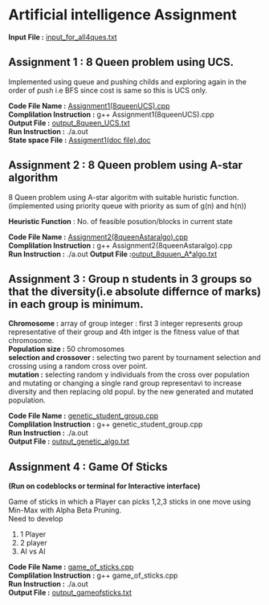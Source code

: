 # Artificial intelligence Assignment
**Input File :** [input_for_all4ques.txt](https://github.com/Pnaman03/Artificial-Intelligence-Assignment/blob/master/input_for_all4ques.txt)
## Assignment 1 : 8 Queen problem using UCS.

Implemented using queue and pushing childs and exploring again in the order of push i.e BFS since cost is same so this is UCS only.

**Code File Name :** [Assignment1(8queenUCS).cpp](https://github.com/Pnaman03/Artificial-Intelligence-Assignment/blob/master/Assignment1(8queenUCS).cpp)\
**Complilation Instruction :**  g++ Assignment1(8queenUCS).cpp\
**Output File :** [output_8queen_UCS.txt](https://github.com/Pnaman03/Artificial-Intelligence-Assignment/blob/master/output_8queen_UCS.txt)\
**Run Instruction :** ./a.out\
**State space File :**  [Assigment1(doc file).doc](https://github.com/Pnaman03/Artificial-Intelligence-Assignment/blob/master/Assigment1(doc%20file).doc) 

## Assignment 2 : 8 Queen problem using A-star algorithm

8 Queen problem using A-star algoritm with suitable huristic function.(implemented using priority queue with priority as sum of g(n) and h(n))

**Heuristic Function** : No. of feasible posution/blocks in current state

**Code File Name :** [Assignment2(8queenAstaralgo).cpp](https://github.com/Pnaman03/Artificial-Intelligence-Assignment/blob/master/Assignment2(8queenAstaralgo).cpp)\
**Complilation Instruction :**    g++ Assignment2(8queenAstaralgo).cpp\
**Run Instruction :** ./a.out
**Output File :**[output_8quuen_A*algo.txt](https://github.com/Pnaman03/Artificial-Intelligence-Assignment/blob/master/output_8quuen_A*algo)

## Assignment 3 : Group n students in 3 groups so that the diversity(i.e absolute differnce of marks) in each group is minimum.

**Chromosome :** array of group integer : first 3 integer represents group representative of their group and 4th intger is the fitness value of that chromosome.\
**Population size :** 50 chromosomes\
**selection and crossover :** selecting two parent by tournament selection and crossing using a random cross over point.\
**mutation :** selecting random y individuals from the cross over population and mutating or changing a single rand group representavi to increase diversity and then replacing old popul. by the new generated and mutated population.

**Code File Name :** [genetic_student_group.cpp](https://github.com/Pnaman03/Artificial-Intelligence-Assignment/blob/master/genetic_student_group.cpp)\
**Complilation Instruction :**    g++ genetic_student_group.cpp\
**Run Instruction :** ./a.out\
**Output File :** [output_genetic_algo.txt](https://github.com/Pnaman03/Artificial-Intelligence-Assignment/blob/master/output_genetic_algo.txt)

## Assignment 4 : Game Of Sticks
**(Run on codeblocks or terminal for Interactive interface)**

Game of sticks in which a Player can picks 1,2,3 sticks in one move using Min-Max with Alpha Beta Pruning.\
Need to develop 
1. 1 Player
2. 2 player  
3. AI vs AI 


**Code File Name :** [game_of_sticks.cpp](https://github.com/Pnaman03/Artificial-Intelligence-Assignment/blob/master/game_of_sticks.cpp)\
**Complilation Instruction :**    g++ game_of_sticks.cpp\
**Run Instruction :** ./a.out\
**Output File :**  [output_gameofsticks.txt](https://github.com/Pnaman03/Artificial-Intelligence-Assignment/blob/master/output_gameofsticks.txt)


